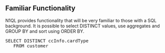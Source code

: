 ## Familiar Functionality

N1QL provides functionality that will be very familiar to those with a SQL background.
It is possible to select DISTINCT values, use aggregates and GROUP BY and sort using ORDER BY.

<pre id="example">
SELECT DISTINCT ccInfo.cardType
   FROM customer
</pre>
